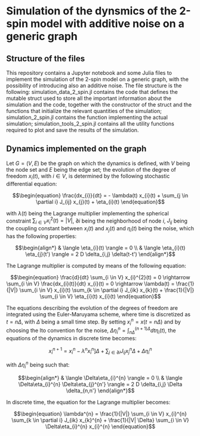 # Simulation of the dynsmics of the 2-spin model with additive noise on a generic graph 

## Structure of the files

This repository contains a Jupyter notebook and some Julia files to implement the simulation of the 2-spin model on a generic graph, with the possibility of introducing also an additive noise. 
The file structure is the following: simulation_data_2_spin.jl contains the code that defines the mutable struct used to store all the important information about the simulation and the code, together with the constructor of the struct and the functions that initialize the relevant quantities of the simulation; simulation_2_spin.jl contains the function implementing the actual simulation; simulation_tools_2_spin.jl contains all the utility functions required to plot and save the results of the simulation.


## Dynamics implemented on the graph

Let $G=(V,E)$ be the graph on which the dynamics is defined, with $V$ being the node set and $E$ being the edge set; the evolution of the degree of freedom $x_{i}(t)$, with $i \in V$, is determined by the following stochastic differential equation:
```math
\begin{equation}
    \frac{dx_{i}}{dt} = - \lambda(t) x_{i}(t) + \sum_{j \in \partial i} J_{ij} x_{j}(t) + \eta_{i}(t)
\end{equation}
```
with $\lambda (t)$ being the Lagrange multiplier implementing the spherical constraint $\sum_{i \in V} x_{i}^{2}(t) = |V|$, $\partial i$ being the neighborhood of node $i$, $J_{ij}$ being the coupling constant between $x_{i}(t)$ and $x_{j}(t)$ and $\eta_{i}(t)$ being the noise, which has the following properties:
```math
\begin{align*}
    & \langle \eta_{i}(t) \rangle = 0 \\
    & \langle \eta_{i}(t) \eta_{j}(t') \rangle = 2 D \delta_{i,j} \delta(t-t')
\end{align*}
```
The Lagrange multiplier is computed by means of the following equation:
```math
\begin{equation}
    \frac{d}{dt} \sum_{i \in V} x_{i}^{2}(t) = 0 \rightarrow \sum_{i \in V} \frac{dx_{i}(t)}{dt} x_{i}(t) = 0 \rightarrow \lambda(t) = \frac{1}{|V|} \sum_{i \in V} x_{i}(t) \sum_{k \in \partial i} J_{ik} x_{k}(t) + \frac{1}{|V|} \sum_{i \in V} \eta_{i}(t) x_{i}(t)
\end{equation}
```
The equations describing the evolution of the degrees of freedom are integrated using the Euler-Maruyama scheme, where time is discretized as $t=n\Delta$, with $\Delta$ being a small time step. By setting $x_{i}^{n} = x(t=n\Delta)$ and by choosing the Ito convention for the noise, $\Delta\eta_{i}^{n} = \int_{n\Delta}^{(n+1)\Delta} dt \eta_{i}(t)$, the equations of the dynamics in discrete time becomes:
```math
\begin{equation}
    x_{i}^{n+1} = x_{i}^{n} - \lambda^{n} x_{i}^{n}] \Delta + \sum_{j \in \partial i} J_{ij} x_{j}^{n} \Delta + \Delta \eta_{i}^{n}
\end{equation}
```
with $\Delta\eta_{i}^{n}$ being such that:
```math
\begin{align*}
    & \langle \Delta\eta_{i}^{n} \rangle = 0 \\
    & \langle \Delta\eta_{i}^{n} \Delta\eta_{j}^{n'} \rangle = 2 D \delta_{i,j} \Delta \delta_{n,n'}
\end{align*}
```
In discrete time, the equation for the Lagrange multiplier becomes:
```math
\begin{equation}
    \lambda^{n} = \frac{1}{|V|} \sum_{i \in V} x_{i}^{n} \sum_{k \in \partial i} J_{ik} x_{k}^{n} + \frac{1}{|V| \Delta} \sum_{i \in V} \Delta\eta_{i}^{n} x_{i}^{n}
\end{equation}
```

